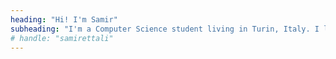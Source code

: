 ```yaml
---
heading: "Hi! I'm Samir"
subheading: "I'm a Computer Science student living in Turin, Italy. I love programming and I play CTFs."
# handle: "samirettali"
---
```


